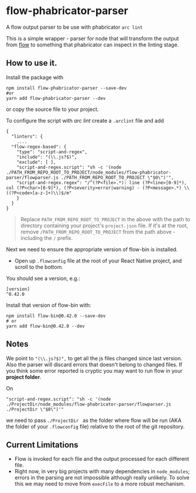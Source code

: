 # flow-phabricator-parser
A flow output parser to be use with phabricator `arc lint`


This is a simple wrapper - parser for node that will transform the output from [flow]() to something that phabricator can inspect in the linting stage.

## How to use it.

Install the package with

```lang=bash
npm install flow-phabricator-parser --save-dev 
#or 
yarn add flow-phabricator-parser --dev
```

or copy the source file to your project.

To configure the script with _*arc lint*_
create a `.arclint` file and add

```lang=javascript
{
  "linters": {
    ....
  "flow-regex-based": {
    "type": "script-and-regex",
    "include": "(\\.js?$)",
    "exclude": [ ],
    "script-and-regex.script": "sh -c '(node ./PATH_FROM_REPO_ROOT_TO_PROJECT/node_modules/flow-phabricator-parser/flowparser.js ./PATH_FROM_REPO_ROOT_TO_PROJECT \"$0\")'",
    "script-and-regex.regex": "/^(?P<file>.*): line (?P<line>[0-9]*), col (?P<char>[0-9]*), (?P<severity>error|warning) - (?P<message>.*) \\((?P<code>[a-z-]+)\\)$/m"
    }
  }
}
```

> Replace `PATH_FROM_REPO_ROOT_TO_PROJECT` in the above with the path to directory containing your project's `project.json` file. 
> If it's at the root, remove `/PATH_FROM_REPO_ROOT_TO_PROJECT` from the path above - including the `/` prefix.

Next we need to ensure the appropriate version of flow-bin is installed.

- Open up `.flowconfig` file at the root of your React Native project, and scroll to the bottom.

You should see a version, e.g.:
```
[version]
^0.42.0
```

Install that version of flow-bin with:

```lang=bash
npm install flow-bin@0.42.0 --save-dev
# or
yarn add flow-bin@0.42.0 --dev
```

Notes
----

We point to `"(\\.js?$)",` to get all the js files changed since last version. Also the parser will discard errors that doesn't belong to changed files. If you think some error reported is cryptic you may want to run flow in your __project folder__. 

On 

```lang=javascript
"script-and-regex.script": "sh -c '(node ./ProjectDir/node_modules/flow-phabricator-parser/flowparser.js ./ProjectDir \"$0\")'"
```

we need to pass `./ProjectDir ` as the folder where flow will be run (AKA the folder of your `.flowconfig` file) relative to the root of the git repository.

Current Limitations
-----

- Flow is invoked for each file and the output processed for each different file.
- Right now, in very big projects with many dependencies in `node_modules`; errors in the parsing are not impossible although really unlikely. To solve this we may need to move from `execFile` to a more robust mechanism.
